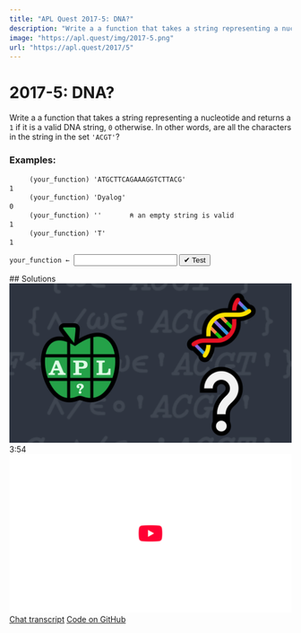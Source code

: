```yaml
---
title: "APL Quest 2017-5: DNA?"
description: "Write a a function that takes a string representing a nucleotide and returns a `1` if it is a valid DNA string, `0` otherwise."
image: "https://apl.quest/img/2017-5.png"
url: "https://apl.quest/2017/5"
---
```


# <span class=s>2017-</span>5: DNA?
Write a a function that takes a string representing a nucleotide and returns a `1` if it is a valid DNA string, `0` otherwise. In other words, are all the characters in the string in the set `'ACGT'`?

### Examples:

```APL
     (your_function) 'ATGCTTCAGAAAGGTCTTACG'
1
     (your_function) 'Dyalog'
0
     (your_function) ''       ⍝ an empty string is valid
1
     (your_function) 'T'      
1  
```


                     
<div class="pdiv">
  <code onclick="p_Input.focus()">your_function ← </code><input id="p_Input" autocomplete="off" spellcheck="false" oninput="this.parentElement.querySelector`button`.disabled=false;localStorage.setItem(window.location.pathname,this.value)" onkeypress="subm(event)">
  <button onclick="alert$.next`Testing…`;submitSolution`p`" class="md-button md-button--primary">&#x2714; Test</button>
</div>
<p id="p_Output"></p>
## Solutions
<div onclick="play(this)" title="Video on YouTube" class="yt">
<img class="md-header--shadow" alt="Video Thumbnail" src="../../img/2017-5.png">
<time>3:54</time>
<img alt="YouTube" src="../../img/yt-big.png">
</div>
<a href="https://chat.stackexchange.com/transcript/message/62538000#62538000" target="_blank" class="md-button md-button--primary">Chat transcript</a>
<a href="https://github.com/abrudz/apl_quest/tree/main/2017/5.apl" target="_blank" class="md-button md-button--primary right">Code on GitHub</a>

<script>
    testCases={"a":["'Dyalog'","'ATGCTTCAGAAAGGTCTTACG'","'T'","'ACGT'"],"b":["''","(?50)⍴'ACGT'"],"f":"{(≢⍵)=+/+⌿'ACGT'∘.=⍵}"}
    p_Input.value=localStorage.getItem(window.location.pathname)
    play=e=>e.outerHTML=`<iframe class="md-header--shadow" src="https://www.youtube.com/embed/s2XtJKB1Sks?list=PLYKQVqyrAEj9wDIUyLDGtDAFTKY38BUMN&autoplay=1" title="<span class=s>2017-</span>5: DNA? (APL Quest 2017-5)" frameborder="0" allow="accelerometer; autoplay; clipboard-write; encrypted-media; gyroscope; picture-in-picture; web-share" referrerpolicy="strict-origin-when-cross-origin" allowfullscreen></iframe>`
</script>
